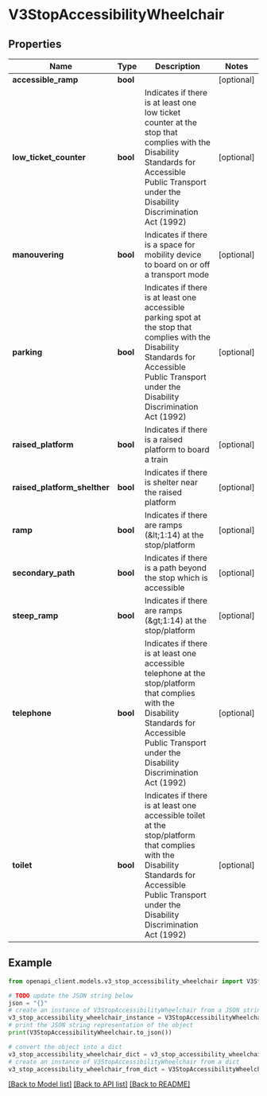 # V3StopAccessibilityWheelchair


## Properties

Name | Type | Description | Notes
------------ | ------------- | ------------- | -------------
**accessible_ramp** | **bool** |  | [optional] 
**low_ticket_counter** | **bool** | Indicates if there is at least one low ticket counter at the stop that complies with the Disability Standards for Accessible Public Transport under the Disability Discrimination Act (1992) | [optional] 
**manouvering** | **bool** | Indicates if there is a space for mobility device to board on or off a transport mode | [optional] 
**parking** | **bool** | Indicates if there is at least one accessible parking spot at the stop that complies with the Disability Standards for Accessible Public Transport under the Disability Discrimination Act (1992) | [optional] 
**raised_platform** | **bool** | Indicates if there is a raised platform to board a train | [optional] 
**raised_platform_shelther** | **bool** | Indicates if there is shelter near the raised platform | [optional] 
**ramp** | **bool** | Indicates if there are ramps (&amp;lt;1:14) at the stop/platform | [optional] 
**secondary_path** | **bool** | Indicates if there is a path beyond the stop which is accessible | [optional] 
**steep_ramp** | **bool** | Indicates if there are ramps (&amp;gt;1:14) at the stop/platform | [optional] 
**telephone** | **bool** | Indicates if there is at least one accessible telephone at the stop/platform that complies with the Disability Standards for Accessible Public Transport under the Disability Discrimination Act (1992) | [optional] 
**toilet** | **bool** | Indicates if there is at least one accessible toilet at the stop/platform that complies with the Disability Standards for Accessible Public Transport under the Disability Discrimination Act (1992) | [optional] 

## Example

```python
from openapi_client.models.v3_stop_accessibility_wheelchair import V3StopAccessibilityWheelchair

# TODO update the JSON string below
json = "{}"
# create an instance of V3StopAccessibilityWheelchair from a JSON string
v3_stop_accessibility_wheelchair_instance = V3StopAccessibilityWheelchair.from_json(json)
# print the JSON string representation of the object
print(V3StopAccessibilityWheelchair.to_json())

# convert the object into a dict
v3_stop_accessibility_wheelchair_dict = v3_stop_accessibility_wheelchair_instance.to_dict()
# create an instance of V3StopAccessibilityWheelchair from a dict
v3_stop_accessibility_wheelchair_from_dict = V3StopAccessibilityWheelchair.from_dict(v3_stop_accessibility_wheelchair_dict)
```
[[Back to Model list]](../README.md#documentation-for-models) [[Back to API list]](../README.md#documentation-for-api-endpoints) [[Back to README]](../README.md)


